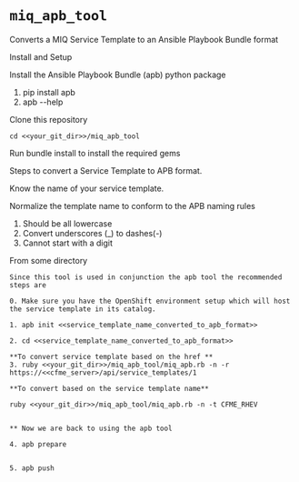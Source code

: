 # ```miq_apb_tool```

Converts a MIQ Service Template to an Ansible Playbook Bundle format

Install and Setup

Install the Ansible Playbook Bundle (apb) python package

1.	pip install apb
2.	apb --help
  

Clone this repository

```
cd <<your_git_dir>>/miq_apb_tool
```

Run bundle install to install the required gems


Steps to convert a Service Template to APB format.

Know the name of your service template.

Normalize the template name to conform to the APB naming rules

1.  Should be all lowercase
1.  Convert underscores (_) to dashes(-)
1.  Cannot start with a digit
  


From some directory


```
Since this tool is used in conjunction the apb tool the recommended steps are

0. Make sure you have the OpenShift environment setup which will host the service template in its catalog.

1. apb init <<service_template_name_converted_to_apb_format>>

2. cd <<service_template_name_converted_to_apb_format>>

**To convert service template based on the href **
3. ruby <<your_git_dir>>/miq_apb_tool/miq_apb.rb -n -r https://<<cfme_server>/api/service_templates/1

**To convert based on the service template name**

ruby <<your_git_dir>>/miq_apb_tool/miq_apb.rb -n -t CFME_RHEV


** Now we are back to using the apb tool

4. apb prepare
      

5. apb push

```
